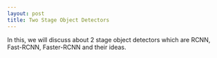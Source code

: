 ```yaml
---
layout: post
title: Two Stage Object Detectors
---
```


In this, we will discuss about 2 stage object detectors which are RCNN, Fast-RCNN, Faster-RCNN and their ideas.
